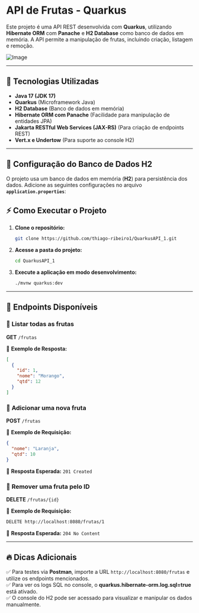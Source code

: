 # API de Frutas - Quarkus

Este projeto é uma API REST desenvolvida com **Quarkus**, utilizando **Hibernate ORM** com **Panache** e **H2 Database** como banco de dados em memória. A API permite a manipulação de frutas, incluindo criação, listagem e remoção.

![Image](https://github.com/user-attachments/assets/4c988b3a-5083-4ce4-9e9a-bbab55346d14)

---

## 🚀 Tecnologias Utilizadas
- **Java 17 (JDK 17)**
- **Quarkus** (Microframework Java)
- **H2 Database** (Banco de dados em memória)
- **Hibernate ORM com Panache** (Facilidade para manipulação de entidades JPA)
- **Jakarta RESTful Web Services (JAX-RS)** (Para criação de endpoints REST)
- **Vert.x e Undertow** (Para suporte ao console H2)

---

## 🔧 Configuração do Banco de Dados H2
O projeto usa um banco de dados em memória (**H2**) para persistência dos dados.
Adicione as seguintes configurações no arquivo **`application.properties`**:

## ⚡ Como Executar o Projeto

1. **Clone o repositório:**
   ```sh
   git clone https://github.com/thiago-ribeiro1/QuarkusAPI_1.git
   ```

2. **Acesse a pasta do projeto:**
   ```sh
   cd QuarkusAPI_1
   ```

3. **Execute a aplicação em modo desenvolvimento:**
   ```sh
   ./mvnw quarkus:dev
   ```

---

## 📡 Endpoints Disponíveis

### 🔹 **Listar todas as frutas**
**GET** `/frutas`

🔹 **Exemplo de Resposta:**
```json
[
  {
    "id": 1,
    "nome": "Morango",
    "qtd": 12
  }
]
```

### 🔹 **Adicionar uma nova fruta**
**POST** `/frutas`

🔹 **Exemplo de Requisição:**
```json
{
  "nome": "Laranja",
  "qtd": 10
}
```
🔹 **Resposta Esperada:** `201 Created`

### 🔹 **Remover uma fruta pelo ID**
**DELETE** `/frutas/{id}`

🔹 **Exemplo de Requisição:**
```sh
DELETE http://localhost:8080/frutas/1
```
🔹 **Resposta Esperada:** `204 No Content`

---

## 🔥 Dicas Adicionais
✅ Para testes via **Postman**, importe a URL `http://localhost:8080/frutas` e utilize os endpoints mencionados.  
✅ Para ver os logs SQL no console, o **quarkus.hibernate-orm.log.sql=true** está ativado.  
✅ O console do H2 pode ser acessado para visualizar e manipular os dados manualmente.
